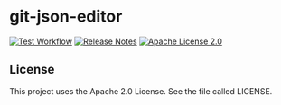 # git-json-editor

[![Test Workflow](https://github.com/lhns/git-json-editor/workflows/node.js.yml/badge.svg)](https://github.com/lhns/git-json-editor/actions?query=workflow%3A"Node.js+CI")
[![Release Notes](https://img.shields.io/github/release/lhns/git-json-editor.svg?maxAge=3600)](https://github.com/lhns/git-json-editor/releases/latest)
[![Apache License 2.0](https://img.shields.io/github/license/lhns/git-json-editor.svg?maxAge=3600)](https://www.apache.org/licenses/LICENSE-2.0)

## License

This project uses the Apache 2.0 License. See the file called LICENSE.
